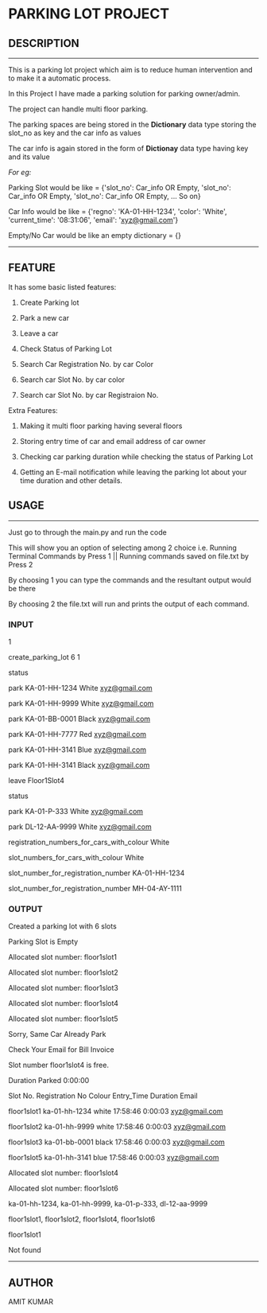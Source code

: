 # PARKING LOT PROJECT

## DESCRIPTION

---

This is a parking lot project which aim is to reduce human intervention and to make it a automatic process.

In this Project I have made a parking solution for parking owner/admin.

The project can handle multi floor parking.

The parking spaces are being stored in the **Dictionary** data type storing the slot_no as key and the car info as values

The car info is again stored in the form of **Dictionay** data type having key and its value

_For eg:_

Parking Slot would be like = {'slot_no': Car_info OR Empty, 'slot_no': Car_info OR Empty, 'slot_no': Car_info OR Empty, ... So on}

Car Info would be like = {'regno': 'KA-01-HH-1234', 'color': 'White', 'current_time': '08:31:06', 'email': 'xyz@gmail.com'}

Empty/No Car would be like an empty dictionary = {}

---

## FEATURE

It has some basic listed features:

1. Create Parking lot

2. Park a new car

3. Leave a car

4. Check Status of Parking Lot

5. Search Car Registration No. by car Color

6. Search car Slot No. by car color

7. Search car Slot No. by car Registraion No.

Extra Features:

1. Making it multi floor parking having several floors

2. Storing entry time of car and email address of car owner

3. Checking car parking duration while checking the status of Parking Lot

4. Getting an E-mail notification while leaving the parking lot about your time duration and other details.

## USAGE

---

Just go to through the main.py and run the code

This will show you an option of selecting among 2 choice i.e. Running Terminal Commands by Press 1 || Running commands saved on file.txt by Press 2

By choosing 1 you can type the commands and the resultant output would be there

By choosing 2 the file.txt will run and prints the output of each command.

### INPUT

1

create_parking_lot 6 1

status

park KA-01-HH-1234 White xyz@gmail.com

park KA-01-HH-9999 White xyz@gmail.com

park KA-01-BB-0001 Black xyz@gmail.com

park KA-01-HH-7777 Red xyz@gmail.com

park KA-01-HH-3141 Blue xyz@gmail.com

park KA-01-HH-3141 Black xyz@gmail.com

leave Floor1Slot4

status

park KA-01-P-333 White xyz@gmail.com

park DL-12-AA-9999 White xyz@gmail.com

registration_numbers_for_cars_with_colour White

slot_numbers_for_cars_with_colour White

slot_number_for_registration_number KA-01-HH-1234

slot_number_for_registration_number MH-04-AY-1111

### OUTPUT

Created a parking lot with 6 slots

Parking Slot is Empty

Allocated slot number: floor1slot1

Allocated slot number: floor1slot2

Allocated slot number: floor1slot3

Allocated slot number: floor1slot4

Allocated slot number: floor1slot5

Sorry, Same Car Already Park

Check Your Email for Bill Invoice

Slot number floor1slot4 is free.

Duration Parked 0:00:00

Slot No. Registration No Colour Entry_Time Duration Email

floor1slot1 ka-01-hh-1234 white 17:58:46 0:00:03 xyz@gmail.com

floor1slot2 ka-01-hh-9999 white 17:58:46 0:00:03 xyz@gmail.com

floor1slot3 ka-01-bb-0001 black 17:58:46 0:00:03 xyz@gmail.com

floor1slot5 ka-01-hh-3141 blue 17:58:46 0:00:03 xyz@gmail.com

Allocated slot number: floor1slot4

Allocated slot number: floor1slot6

ka-01-hh-1234, ka-01-hh-9999, ka-01-p-333, dl-12-aa-9999

floor1slot1, floor1slot2, floor1slot4, floor1slot6

floor1slot1

Not found

---

## AUTHOR

AMIT KUMAR
